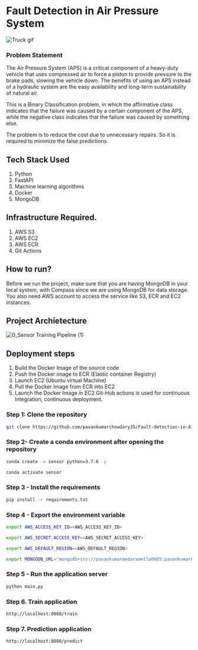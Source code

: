 # Fault Detection in Air Pressure System

![Truck gif](https://media.giphy.com/media/v1.Y2lkPTc5MGI3NjExdTdoMHV5OG4yOHp5NXYwdnFkY2thYmE1Mmo2dm5ibzJoOGMwZzd0OSZlcD12MV9pbnRlcm5hbF9naWZfYnlfaWQmY3Q9Zw/uPQoNeBTTJXXPvRveK/giphy.gif)

### Problem Statement
The Air Pressure System (APS) is a critical component of a heavy-duty vehicle that 
uses compressed air to force a piston to provide pressure to the brake pads, slowing 
the vehicle down. The benefits of using an APS instead of a hydraulic system are the 
easy availability and long-term sustainability of natural air.

This is a Binary Classification problem, in which the affirmative class indicates that the 
failure was caused by a certain component of the APS, while the negative class 
indicates that the failure was caused by something else.

The problem is to reduce the cost due to unnecessary repairs. So it is required to minimize the false predictions.

## Tech Stack Used
1. Python 
2. FastAPI 
3. Machine learning algorithms
4. Docker
5. MongoDB

## Infrastructure Required.

1. AWS S3
2. AWS EC2
3. AWS ECR
4. Git Actions

## How to run?
Before we run the project, make sure that you are having MongoDB in your local system, with Compass since we are using MongoDB for data storage. You also need AWS account to access the service like S3, ECR and EC2 instances.

## Project Archietecture
![0_Sensor Training Pipeline (1)](https://github.com/pavankumarchowdary35/Fault-detection-in-Air-Pressure-System/assets/67354434/04b1cb6a-3aed-410f-93d9-bdc5040317a3)



## Deployment steps 
1. Build the Docker Image of the source code
2. Push the Docker image to ECR (Elastic container Registry)
3. Launch EC2 (Ubuntu virtual Machine)
4. Pull the Docker Image from ECR into EC2
5. Launch the Docker Image in EC2
Git-Hub actions is used for continuous Integration, continuous deployment.

### Step 1: Clone the repository
```bash
git clone https://github.com/pavankumarchowdary35/Fault-detection-in-Air-Pressure-System.git
```

### Step 2- Create a conda environment after opening the repository

```bash
conda create -n sensor python=3.7.6 -y
```

```bash
conda activate sensor
```

### Step 3 - Install the requirements
```bash
pip install -r requirements.txt
```

### Step 4 - Export the environment variable
```bash
export AWS_ACCESS_KEY_ID=<AWS_ACCESS_KEY_ID>

export AWS_SECRET_ACCESS_KEY=<AWS_SECRET_ACCESS_KEY>

export AWS_DEFAULT_REGION=<AWS_DEFAULT_REGION>

export MONGODB_URL="mongodb+srv://pavankumarmedarametla0605:pavankumar6@cluster0.ldqemc0.mongodb.net/"

```

### Step 5 - Run the application server
```bash
python main.py
```

### Step 6. Train application
```bash
http://localhost:8080/train

```

### Step 7. Prediction application
```bash
http://localhost:8080/predict

```


